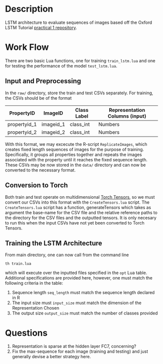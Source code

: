 # Description
LSTM architecture to evaluate sequences of images based off the Oxford LSTM Tutorial [practical 1 repository](https://github.com/oxford-cs-ml-2015/practical1).

# Work Flow
There are two basic Lua functions, one for training `train_lstm.lua` and one for testing the performance of the model `test_lstm.lua`.    

## Input and Preprocessing 
In the `raw/` directory, store the train and test CSVs separately.  For training, the CSVs should be of the format 

| PropertyID    | ImageID     | Class Label |  Representation Columns (input) |
| ------------- |-------------| ------------| --------------------------------|
| propertyid_1  | imageid_1   |  class_int  |              Numbers            |
| propertyid_2  | imageid_2   |  class_int  |              Numbers            |

With this format, we may excecute the R-script `ReplicateImages`, which creates fixed length sequences of images for the purpose of training.  Specifically, it groups all properties together and repeats the images associated with the property until it reaches the fixed sequence length.  These CSVs may be now stored in the `data/` directory and can now be converted to the necessary format.

## Conversion to Torch 
Both train and test operate on multidimensional [Torch Tensors](https://github.com/torch/torch7/blob/master/doc/tensor.md), so we must convert our CSVs into this format with the `CreateTensors.lua` script.  The `CreateTensors.lua` script has a function, generateTensors which takes as argument the base-name for the CSV file and the relative reference paths to the directory for the CSV files and the outputted tensors.  It is only necesary to run this when the input CSVs have not yet been converted to Torch Tensors.  

## Training the LSTM Architecture
From main directory, one can now call from the command line

```
th train.lua
```

which will execute over the inputted files specified in the `opt` Lua table.  Additional specifications are provided here, however, one must match the following criteria in the table:

1.  Sequence length `seq_length` must match the sequence length declared in R
2.  The input size must `input_size` must match the dimension of the Representation Chosen
3.  The output size `output_size` must match the number of classes provided

# Questions
1.  Representation is sparse at the hidden layer FC7, concerning?
2.  Fix the max-sequence for each image (training and testing) and just generally devise a better strategy here.
